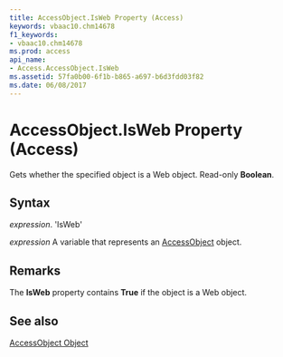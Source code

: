 ```yaml
---
title: AccessObject.IsWeb Property (Access)
keywords: vbaac10.chm14678
f1_keywords:
- vbaac10.chm14678
ms.prod: access
api_name:
- Access.AccessObject.IsWeb
ms.assetid: 57fa0b00-6f1b-b865-a697-b6d3fdd03f82
ms.date: 06/08/2017
---
```



# AccessObject.IsWeb Property (Access)

Gets whether the specified object is a Web object. Read-only  **Boolean**.


## Syntax

 _expression_. 'IsWeb'

 _expression_ A variable that represents an [AccessObject](./Access.AccessObject.md) object.


## Remarks

The  **IsWeb** property contains **True** if the object is a Web object.


## See also


[AccessObject Object](Access.AccessObject.md)

